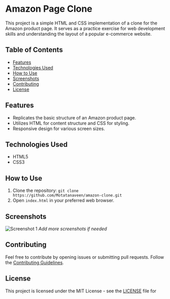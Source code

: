 # Amazon Page Clone

This project is a simple HTML and CSS implementation of a clone for the Amazon product page. It serves as a practice exercise for web development skills and understanding the layout of a popular e-commerce website.

## Table of Contents
- [Features](#features)
- [Technologies Used](#technologies-used)
- [How to Use](#how-to-use)
- [Screenshots](#screenshots)
- [Contributing](#contributing)
- [License](#license)

## Features
- Replicates the basic structure of an Amazon product page.
- Utilizes HTML for content structure and CSS for styling.
- Responsive design for various screen sizes.

## Technologies Used
- HTML5
- CSS3

## How to Use
1. Clone the repository: `git clone https://github.com/Motatanaveen/amazon-clone.git`
2. Open `index.html` in your preferred web browser.

## Screenshots
![Screenshot 1](screenshots/screenshot1.png)
*Add more screenshots if needed*

## Contributing
Feel free to contribute by opening issues or submitting pull requests. Follow the [Contributing Guidelines](CONTRIBUTING.md).

## License
This project is licensed under the MIT License - see the [LICENSE](LICENSE) file for 